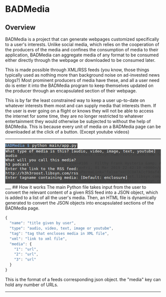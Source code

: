 # BADMedia
## Overview
 BADMedia is a project that can generate webpages customized specifically to a user's interests. Unlike social media, which relies on the cooperation of the producers of the media and confines the consumption of media to their application, BADMedia can aggregate media of any format to be consumed either directly through the webpage or downloaded to be consumed later.

 This is made possible through XML/RSS feeds (you know, those things typically used as nothing more than background noise on ad-invested news blogs?) Most prominent producers of media have these, and all a user need do is enter it into the BADMedia program to keep themselves updated on the producer through an encapsulated section of their webpage.

  This is by far the least constrained way to keep a user up-to-date on whatever interests them most and can supply media that interests them. If the user is ever going on a flight or knows they will not be able to access the internet for some time, they are no longer restricted to whatever entertainment they would otherwise be subjected to without the help of BADMedia. This is because every unit of media on a BADMedia page can be downloaded at the click of a button. (Except youtube videos)

___

<img src="./images/pythonscript.png">
<img src="./images/getinfo.png">
___
## How it works
  The main Python file takes input from the user to convert the relevant content of a given RSS feed into a JSON object, which is added to a list of all the user's media. Then, an HTML file is dynamically generated to convert the JSON objects into encapsulated sections of the BADMedia page.

  ```javascript
  {
    "name": "title given by user",
    "type": "audio, video, text, image or youtube",
    "tag": "tag that encloses media in XML file",
    "xml": "link to xml file",
    "media": {
      "1": "url",
      "2": "url",
      "3": "url"
    }
  }
  ```
  This is the format of a feeds corresponding json object. the "media" key can hold any number of URLs.
___
